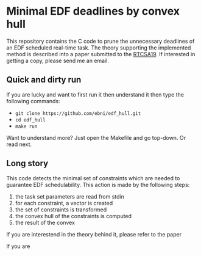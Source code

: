 # Minimal EDF deadlines by convex hull

This repository contains the C code to prune the unnecessary deadlines
of an EDF scheduled real-time task. The theory supporting the
implemented method is described into a paper submitted to the
[RTCSA19](https://rtcsa2019.github.io/index/). If interested in getting a copy, please
send me an email.

## Quick and dirty run

If you are lucky and want to first run it then understand it then type
the following commands:
- `git clone https://github.com/ebni/edf_hull.git`
- `cd edf_hull`
- `make run`

Want to understand more? Just open the Makefile and go top-down. Or read next.

## Long story

This code detects the minimal set of constraints which are needed to
guarantee EDF schedulability. This action is made by the following steps:
1. the task set parameters are read from stdin
1. for each constraint, a vector is created
1. the set of constraints is transformed
1. the convex hull of the constraints is computed
1. the result of the convex

If you are interestend in the theory behind it, please refer to the paper 



If you are 